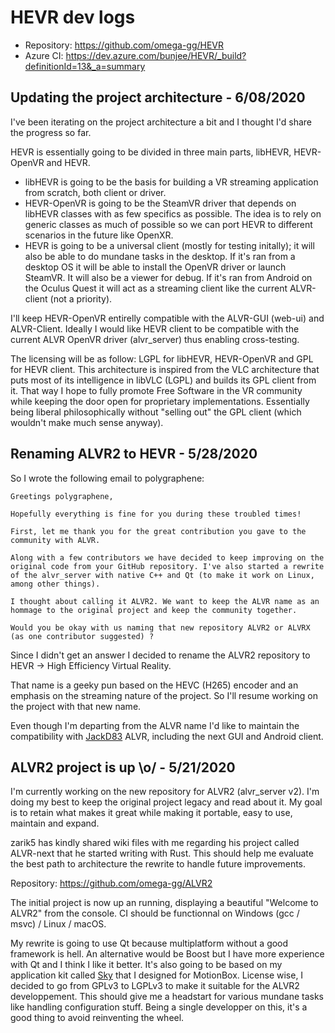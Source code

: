 # HEVR dev logs

- Repository: https://github.com/omega-gg/HEVR
- Azure CI: https://dev.azure.com/bunjee/HEVR/_build?definitionId=13&_a=summary

## Updating the project architecture - 6/08/2020

I've been iterating on the project architecture a bit and I thought I'd share the progress so far.

HEVR is essentially going to be divided in three main parts, libHEVR, HEVR-OpenVR and HEVR.
- libHEVR is going to be the basis for building a VR streaming application from scratch, both client or driver.
- HEVR-OpenVR is going to be the SteamVR driver that depends on libHEVR classes with as few specifics as possible.
The idea is to rely on generic classes as much of possible so we can port HEVR to different scenarios in the future like OpenXR.
- HEVR is going to be a universal client (mostly for testing initally); it will also be able to do mundane tasks in the desktop.
If it's ran from a desktop OS it will be able to install the OpenVR driver or launch SteamVR. It will also be a viewer for debug.
If it's ran from Android on the Oculus Quest it will act as a streaming client like the current ALVR-client (not a priority).

I'll keep HEVR-OpenVR entirelly compatible with the ALVR-GUI (web-ui) and ALVR-Client.
Ideally I would like HEVR client to be compatible with the current ALVR OpenVR driver (alvr_server) thus enabling cross-testing.

The licensing will be as follow: LGPL for libHEVR, HEVR-OpenVR and GPL for HEVR client.
This architecture is inspired from the VLC architecture that puts most of its intelligence in libVLC (LGPL) and builds its GPL client from it.
That way I hope to fully promote Free Software in the VR community while keeping the door open for proprietary implementations.
Essentially being liberal philosophically without "selling out" the GPL client (which wouldn't make much sense anyway).

## Renaming ALVR2 to HEVR - 5/28/2020
So I wrote the following email to polygraphene:

    Greetings polygraphene,

    Hopefully everything is fine for you during these troubled times!

    First, let me thank you for the great contribution you gave to the community with ALVR.

    Along with a few contributors we have decided to keep improving on the original code from your GitHub repository. I've also started a rewrite of the alvr_server with native C++ and Qt (to make it work on Linux, among other things).

    I thought about calling it ALVR2. We want to keep the ALVR name as an hommage to the original project and keep the community together.

    Would you be okay with us naming that new repository ALVR2 or ALVRX (as one contributor suggested) ?

Since I didn't get an answer I decided to rename the ALVR2 repository to HEVR -> High Efficiency Virtual Reality.

That name is a geeky pun based on the HEVC (H265) encoder and an emphasis on the streaming nature of the project.
So I'll resume working on the project with that new name.

Even though I'm departing from the ALVR name I'd like to maintain the compatibility with [JackD83](https://github.com/JackD83) ALVR, including the next GUI and Android client.

## ALVR2 project is up \o/ - 5/21/2020
I'm currently working on the new repository for ALVR2 (alvr_server v2).
I'm doing my best to keep the original project legacy and read about it.
My goal is to retain what makes it great while making it portable, easy to use, maintain and expand.

zarik5 has kindly shared wiki files with me regarding his project called ALVR-next that he started writing with Rust.
This should help me evaluate the best path to architecture the rewrite to handle future improvements.

Repository: https://github.com/omega-gg/ALVR2

The initial project is now up an running, displaying a beautiful "Welcome to ALVR2" from the console.
CI should be functionnal on Windows (gcc / msvc) / Linux / macOS.

My rewrite is going to use Qt because multiplatform without a good framework is hell.
An alternative would be Boost but I have more experience with Qt and I think I like it better.
It's also going to be based on my application kit called [Sky](http://omega.gg/Sky) that I designed for MotionBox.
License wise, I decided to go from GPLv3 to LGPLv3 to make it suitable for the ALVR2 developpement.
This should give me a headstart for various mundane tasks like handling configuration stuff.
Being a single developper on this, it's a good thing to avoid reinventing the wheel.
